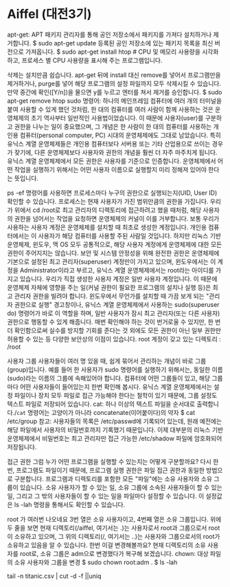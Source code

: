 # Aiffel (대전3기)


apt-get: APT 패키지 관리자를 통해 공인 저장소에서 패키지를 가져다 설치하거나 제거합니다.
$ sudo apt-get update 등록된 공인 저장소에 있는 패키지 목록을 최신 버전으로 가져옵니다.
$ sudo apt-get install htop # CPU 및 메모리 사용량을 시각화하고, 프로세스 별 CPU 사용량을 표시해 주는 프로그램입니다.

삭제는 설치만큼 쉽습니다. apt-get 뒤에 install 대신 remove를 넣어서 프로그램만을 제거하거나, purge를 넣어 해당 프로그램의 설정 파일까지 모두 삭제시킬 수 있습니다. 만약 중간에 확인([Y/n])을 물으면 y를 누르고 엔터를 쳐서 제거를 승인합니다.
$ sudo apt-get remove htop
sudo 명령어: 하나의 메인프레임 컴퓨터에 여러 개의 터미널을 붙여 사용할 수 있게 했던 것처럼, 한 대의 컴퓨터를 여러 사람이 함께 사용하는 것은 운영체제의 초기 역사부터 일반적인 사용법이었습니다. 이 때문에 사용자(user)를 구분하고 권한을 나누는 일이 중요했으며, 그 개념은 한 사람이 한 대의 컴퓨터를 사용하는 개인용 컴퓨터(personal computer, PC) 시대의 운영체제에도 그대로 남았습니다. 
특히 유닉스 계열 운영체제들은 개인용 컴퓨터보다 서버용 또는 기타 산업용으로 쓰이는 경우가 잦기에, 다른 운영체제보다 사용자와 권한의 개념을 훨씬 더 자주 마주치게 됩니다.
유닉스 계열 운영체제에서 모든 권한은 사용자를 기준으로 인증합니다. 운영체제에서 어떤 작업을 실행하기 위해서는 어떤 사용자 이름으로 실행할지 미리 정해져 있어야 한다는 뜻입니다.

ps -ef 명령어를 사용하면 프로세스마다 누구의 권한으로 실행되는지(UID, User ID) 확인할 수 있습니다. 프로세스는 현재 사용자가 가진 범위만큼의 권한을 가집니다. 우리가 위에서 cd /root로 최고 관리자의 디렉토리에 접근하려고 했을 때처럼, 해당 사용자의 권한을 넘어서는 작업을 요청하면 운영체제의 커널이 이를 거부합니다.
보통 우리가 사용하는 사용자 계정은 운영체제를 설치할 때 최초로 생성한 계정입니다. 개인용 컴퓨터에서는 이 사용자가 해당 컴퓨터를 사용할 주된 사람일 것입니다. 하지만 리눅스 기반 운영체제, 윈도우, 맥 OS 모두 공통적으로, 해당 사용자 계정에게 운영체제에 대한 모든 권한이 주어지지는 않습니다. 보안 및 시스템 안정성을 위해 완전한 권한은 운영체제에 기본으로 설정된 최고 관리자(superuser) 계정만이 가지고 있으며, 
윈도우에서는 이 계정을 Administrator이라고 부르고, 유닉스 계열 운영체제에서는 root라는 아이디를 가지고 있습니다.
우리가 직접 생성한 사용자 계정은 일반 사용자 계정입니다. 이 때문에 운영체제 자체에 영향을 주는 일(커널 권한이 필요한 프로그램의 설치나 실행 등)은 최고 관리자 권한을 빌려야 합니다. 윈도우에서 무언가를 설치할 때 가끔 보게 되는 "관리자 권한으로 실행" 경고창이나, 유닉스 계열 운영체제에서 사용하는 sudo(superuser do) 명령어가 바로 이 역할을 하며, 
일반 사용자가 잠시 최고 관리자(또는 다른 사용자) 권한으로 행동할 수 있게 해줍니다. 매번 확인해야 하는 것이 번거로울 수 있지만, 
한 번 더 확인함으로써 실수를 방지할 기회를 준다는 것 외에도 모든 권한이 아닌 일부 권한만 허용할 수 있는 등 다양한 보안상의 이점이 있습니다.
root 계정이 갖고 있는 디렉토리 : /root

사용자 그룹
사용자들이 여러 명 있을 때, 쉽게 묶어서 관리하는 개념이 바로 그룹(group)입니다. 예를 들어 한 사용자가 sudo 명령어를 실행하기 위해서는, 동일한 이름(sudo)라는 이름의 그룹에 속해있어야 합니다.
컴퓨터에 어떤 그룹들이 있고, 해당 그룹마다 어떤 사용자들이 들어있는지 한번 확인해 봅시다. 유닉스 계열 운영체제에서는 설정 파일이나 장치 모두 파일로 접근 가능해야 한다는 철학이 있기 때문에, 
그룹 설정도 텍스트 파일로 저장되어 있습니다.
cat: 하나 이상의 텍스트 파일을 순서대로 출력합니다./`cat` 명령어는 고양이가 아니라 concatenate(이어붙이다)의 약자
$ cat /etc/group
참고: 사용자들의 목록은 /etc/passwd에 기록되어 있는데, 원래 예전에는 해당 파일에서 사용자의 비밀번호까지 기록했기 때문입니다. 
이제 대부분의 리눅스 기반 운영체제에서 비밀번호는 최고 관리자만 접근 가능한 /etc/shadow 파일에 암호화되어 저장됩니다.


접근 권한
그럼 누가 어떤 프로그램을 실행할 수 있는지는 어떻게 구분할까요? 다시 한 번, 프로그램도 파일이기 때문에, 프로그램 실행 권한은 파일 접근 권한과 동일한 방법으로 구분합니다.
프로그램과 디렉토리를 포함한 모든 "파일"에는 소유 사용자와 소유 그룹이 있습니다. 
소유 사용자가 할 수 있는 일, 소유 그룹에 소속된 사용자들이 할 수 있는 일, 그리고 그 밖의 사용자들이 할 수 있는 일을 파일마다 설정할 수 있습니다. 
이 설정값은 ls -lah 명령을 통해서도 확인할 수 있습니다.


root 가 여러번 나오네요 3번 열은 소유 사용자이고, 4번째 열은 소유 그룹입니다. 
위에 두 줄을 보면 현재 디렉토리(/aiffel, 여기서는 .)는 사용자로서 root과 그룹으로서 root이 소유하고 있으며, 그 위의 디렉토리(/, 여기서는 ..)는 사용자와 그룹으로서의 root가 소유하고 있음을 알 수 있습니다. 
한번 이걸 변경해볼까요? 현재 디렉토리의 소유 사용자를 root로, 소유 그룹은 adm으로 변경했다가 복구해 보겠습니다.
chown: 대상 파일의 소유 사용자와 그룹을 변경
$ sudo chown root:adm .
$ ls -lah


tail -n titanic.csv | cut -d -f ||uniq
